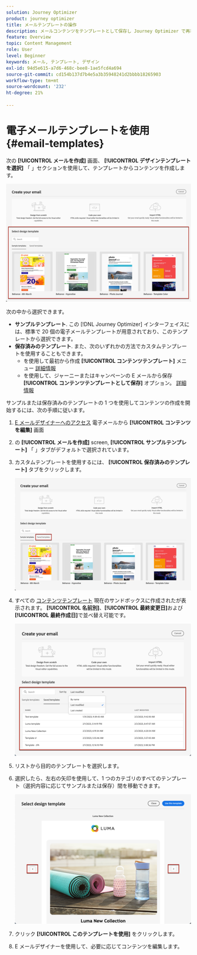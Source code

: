 ```yaml
---
solution: Journey Optimizer
product: journey optimizer
title: メールテンプレートの操作
description: メールコンテンツをテンプレートとして保存し Journey Optimizer で再利用する方法を説明します
feature: Overview
topic: Content Management
role: User
level: Beginner
keywords: メール, テンプレート, デザイン
exl-id: 94d5e615-a7d6-468c-bee8-1ae5fcd4a694
source-git-commit: cd154b137d7b4e5a3b35948241d2bbbb18265903
workflow-type: tm+mt
source-wordcount: '232'
ht-degree: 21%

---
```


# 電子メールテンプレートを使用 {#email-templates}

次の **[!UICONTROL メールを作成]** 画面、 **[!UICONTROL デザインテンプレートを選択]** 「 」セクションを使用して、テンプレートからコンテンツを作成します。

![](assets/email_designer-templates.png)

次の中から選択できます。
* **サンプルテンプレート**. この [!DNL Journey Optimizer] インターフェイスには、標準で 20 個の電子メールテンプレートが用意されており、このテンプレートから選択できます。
* **保存済みのテンプレート**. また、次のいずれかの方法でカスタムテンプレートを使用することもできます。
   * を使用して最初から作成 **[!UICONTROL コンテンツテンプレート]** メニュー [詳細情報](content-templates.md#create-template-from-scratch)
   * を使用して、ジャーニーまたはキャンペーンの E メールから保存 **[!UICONTROL コンテンツテンプレートとして保存]** オプション。 [詳細情報](content-templates.md#save-as-template)

サンプルまたは保存済みのテンプレートの 1 つを使用してコンテンツの作成を開始するには、次の手順に従います。

1. [E メールデザイナーへのアクセス](get-started-email-design.md) 電子メールから **[!UICONTROL コンテンツを編集]** 画面

1. の **[!UICONTROL メールを作成]** screen, **[!UICONTROL サンプルテンプレート]** 「 」タブがデフォルトで選択されています。

1. カスタムテンプレートを使用するには、 **[!UICONTROL 保存済みのテンプレート]** タブをクリックします。

   ![](assets/email_designer-saved-templates-tab.png)

1. すべての [コンテンツテンプレート](content-templates.md#create-content-templates) 現在のサンドボックスに作成されたが表示されます。 **[!UICONTROL 名前別]**、**[!UICONTROL 最終変更日]**&#x200B;および&#x200B;**[!UICONTROL 最終作成日]**&#x200B;で並べ替え可能です。

   ![](assets/email_designer-saved-templates-filter.png)

1. リストから目的のテンプレートを選択します。

1. 選択したら、左右の矢印を使用して、1 つのカテゴリのすべてのテンプレート（選択内容に応じてサンプルまたは保存）間を移動できます。

   ![](assets/email_designer-saved-templates-navigate.png)

1. クリック **[!UICONTROL このテンプレートを使用]** をクリックします。

1. E メールデザイナーを使用して、必要に応じてコンテンツを編集します。
